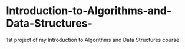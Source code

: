 # Introduction-to-Algorithms-and-Data-Structures-
1st project of my Introduction to Algorithms and Data Structures  course
